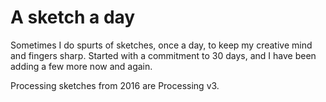 A sketch a day
==============

Sometimes I do spurts of sketches, once a day, to keep my creative mind and fingers sharp.  Started with a commitment to 30 days, and I have been adding a few more now and again.

Processing sketches from 2016 are Processing v3.
